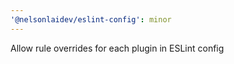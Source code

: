 ```yaml
---
'@nelsonlaidev/eslint-config': minor
---
```


Allow rule overrides for each plugin in ESLint config
